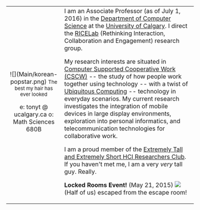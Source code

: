 

<table border="0"><tr><td align="center">![](Main/korean-popstar.png) <span style="font-size:83%">The best my hair has ever looked</span> 

e: tonyt @ ucalgary.ca 
o: Math Sciences 680B</td><td>I am an Associate Professor (as of July 1, 2016) in the [Department of Computer Science](http://www.cpsc.ucalgary.ca/) at the [University of Calgary](http://www.ucalgary.ca/). I direct the [RICELab](http://ricelab.cpsc.ucalgary.ca) (Rethinking Interaction, Collaboration and Engagement) research group.

My research interests are situated in [Computer Supported Cooperative Work (CSCW)](http://en.wikipedia.org/wiki/Computer_supported_cooperative_work) -- the study of how people work together using technology -- with a twist of [Ubiquitous Computing](http://en.wikipedia.org/wiki/Ubiquitous_computing) -- technology in everyday scenarios. My current research investigates the integration of mobile devices in large display environments, exploration into personal informatics, and telecommunication technologies for collaborative work.

I am a proud member of the [Extremely Tall and Extremely Short HCI Researchers Club](http://www.elainehuang.com/tallshort.html). If you haven't met me, I am a very _very_ tall guy. Really.

**Locked Rooms Event!** (May 21, 2015)
 ![](http://hcitang.org/images/locked-rooms.jpg)
(Half of us) escaped from the escape room!

</td></tr>
</table>
